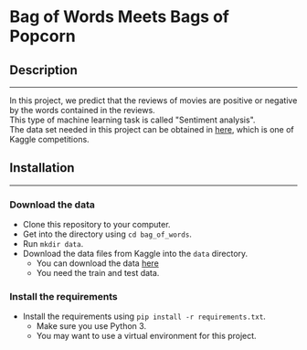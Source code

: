 # Bag of Words Meets Bags of Popcorn  

## Description
---
In this project, we predict that the reviews of movies are positive or negative by the words contained in the reviews.  
This type of machine learning task is called "Sentiment analysis".  
The data set needed in this project can be obtained in [here](https://www.kaggle.com/c/word2vec-nlp-tutorial/data), which is one of Kaggle competitions.

## Installation
-----------------------
### Download the data  
* Clone this repository to your computer.  
* Get into the directory using `cd bag_of_words`.  
* Run `mkdir data`.  
* Download the data files from Kaggle into the `data` directory.  
    * You can download the data [here](https://www.kaggle.com/c/word2vec-nlp-tutorial/data)  
    * You need the train and test data.  

### Install the requirements
* Install the requirements using `pip install -r requirements.txt`.  
    * Make sure you use Python 3.  
    * You may want to use a virtual environment for this project.

